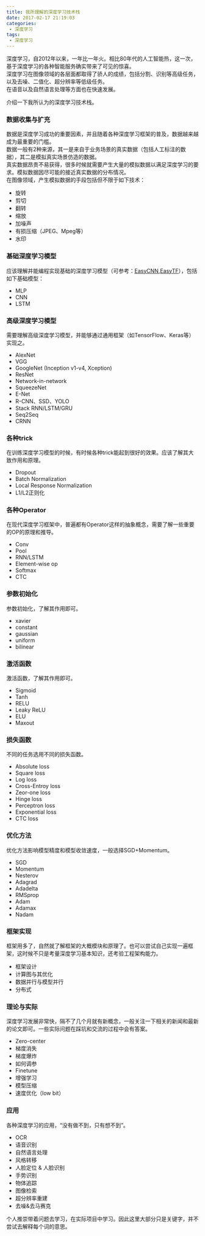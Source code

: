 ```yaml
---
title: 我所理解的深度学习技术栈
date: 2017-02-17 21:19:03
categories:
 - 深度学习
tags:
 - 深度学习
---
```


深度学习，自2012年以来，一年比一年火。相比80年代的人工智能热，这一次，基于深度学习的各种智能服务确实带来了可见的惊喜。  
深度学习在图像领域的各层面都取得了骄人的成绩，包括分割、识别等高级任务，以及去噪、二值化、超分辨率等低级任务。  
在语音以及自然语言处理等方面也在快速发展。  

介绍一下我所认为的深度学习技术栈。  

### 数据收集与扩充
数据是深度学习成功的重要因素，并且随着各种深度学习框架的普及，数据越来越成为最重要的门槛。  
数据一般有2种来源，其一是来自于业务场景的真实数据（包括人工标注的数据），其二是模拟真实场景仿造的数据。  
真实数据昂贵不易获得，很多时候就需要产生大量的模拟数据以满足深度学习的要求。模拟数据因尽可能的接近真实数据的分布情况。    
在图像领域，产生模拟数据的手段包括但不限于如下技术：
* 旋转
* 剪切
* 翻转
* 缩放
* 加噪声
* 有损压缩（JPEG、Mpeg等）
* 水印

### 基础深度学习模型
应该理解并能编程实现基础的深度学习模型（可参考：[EasyCNN](https://github.com/xylcbd/EasyCNN),[EasyTF](https://github.com/xylcbd/EasyTF)），包括如下基础模型：
* MLP
* CNN
* LSTM

### 高级深度学习模型
需要理解高级深度学习模型，并能够通过通用框架（如TensorFlow、Keras等）实现之。
* AlexNet
* VGG
* GoogleNet (Inception v1-v4, Xception)
* ResNet
* Network-in-network
* SqueezeNet
* E-Net
* R-CNN、SSD、YOLO
* Stack RNN/LSTM/GRU
* Seq2Seq
* CRNN

### 各种trick
在训练深度学习模型的时候，有时候各种trick能起到很好的效果。应该了解其大致作用和原理。
* Dropout
* Batch Normalization
* Local Response Normalization
* L1/L2正则化

### 各种Operator
在现代深度学习框架中，普遍都有Operator这样的抽象概念，需要了解一些重要的OP的原理和推导。
* Conv
* Pool
* RNN/LSTM
* Element-wise op
* Softmax
* CTC

### 参数初始化
参数初始化，了解其作用即可。
* xavier
* constant
* gaussian
* uniform
* bilinear

### 激活函数
激活函数，了解其作用即可。
* Sigmoid
* Tanh
* RELU
* Leaky ReLU
* ELU
* Maxout

### 损失函数
不同的任务选用不同的损失函数。
* Absolute loss
* Square loss
* Log loss
* Cross-Entroy loss
* Zeor-one loss
* Hinge loss
* Perceptron loss
* Exponential loss
* CTC loss

### 优化方法
优化方法影响模型精度和模型收敛速度，一般选择SGD+Momentum。
* SGD
* Momentum
* Nesterov
* Adagrad
* Adadelta
* RMSprop
* Adam
* Adamax
* Nadam

### 框架实现
框架用多了，自然就了解框架的大概模块和原理了。也可以尝试自己实现一遍框架，这时候不只是考量深度学习基本知识，还考验工程架构能力。
* 框架设计
* 计算图与其优化
* 数据并行与模型并行
* 分布式

### 理论与实际
深度学习发展非常快，隔不了几个月就有新概念，一般关注一下相关的新闻和最新的论文即可。一些实际问题在踩坑和交流的过程中会有答案。
* Zero-center
* 梯度消失
* 梯度爆炸
* 如何调参
* Finetune
* 增强学习
* 模型压缩
* 速度优化（low bit）

### 应用
各种深度学习的应用，“没有做不到，只有想不到”。
* OCR
* 语音识别
* 自然语言处理
* 风格转移
* 人脸定位 & 人脸识别
* 手势识别
* 物体追踪
* 图像检索
* 超分辨率重建
* 去噪&去马赛克

个人推崇带着问题去学习，在实际项目中学习。因此这里大部分只是关键字，并不尝试去解释每个词的意思。
